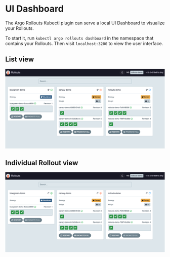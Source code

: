 # UI Dashboard

The Argo Rollouts Kubectl plugin can serve a local UI Dashboard to visualize your Rollouts.

To start it, run `kubectl argo rollouts dashboard` in the namespace that contains your Rollouts.
Then visit `localhost:3200` to view the user interface.

## List view

![Rollouts List](dashboard/rollouts-list.png)

## Individual Rollout view

![Rollouts List](dashboard/rollouts-list.png)
